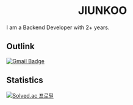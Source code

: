 <h1 align="center">
  <b>JIUNKOO</b>
</h1>

I am a Backend Developer with 2+ years.

## Outlink

[![Gmail Badge](https://img.shields.io/badge/Gmail-c14438?style=for-the-badge&logo=Gmail&logoColor=c14438&labelColor=000000&link=mailto:jiunkoo0106@gmail.com)](mailto:jiunkoo0106@gmail.com)

## Statistics
[![Solved.ac 프로필](http://mazassumnida.wtf/api/v2/generate_badge?boj=jiunkoo0106)](https://solved.ac/jiunkoo0106)
